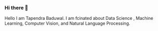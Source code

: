 ### Hi there 👋


Hello I am Tapendra Baduwal. I am fcinated about Data Science ,  Machine Learning, Computer Vision, and Natural Language Processing.

